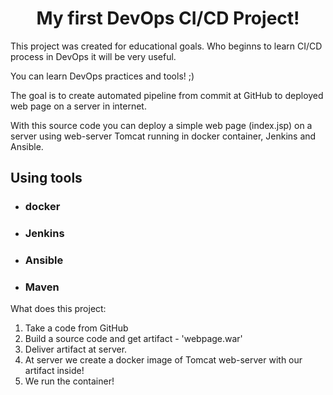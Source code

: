 
<h1 style="text-align: center;">My first DevOps CI/CD Project!</h1>
<p>This project was created for educational goals. Who beginns to learn CI/CD process in DevOps it will be very useful.</p>
<p>You can learn DevOps practices and tools! ;)</p>
<p>The goal is to create automated pipeline from commit at GitHub to deployed web page on a server in internet.</p>
<p>With this source code you can deploy a simple web page (index.jsp) on a server using web-server Tomcat running in docker container, Jenkins and Ansible.</p>
<h2><strong>Using tools</strong></h2>
<ul>
	<li>
		<h3>docker</h3>
	</li>
	<li>
		<h3>Jenkins</h3>
	</li>
	<li>
		<h3>Ansible</h3>
	</li>
	<li>
		<h3>Maven</h3>
	</li>
</ul>

What does this project:
1. Take a code from GitHub
2. Build a source code and get artifact - 'webpage.war'
3. Deliver artifact at server.
4. At server we create a docker image of Tomcat web-server with our artifact inside!
5. We run the container!
